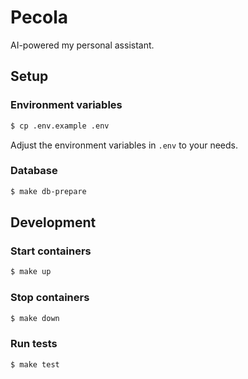 # Pecola

AI-powered my personal assistant.

## Setup

### Environment variables

```bash
$ cp .env.example .env
```

Adjust the environment variables in `.env` to your needs.

### Database

```bash
$ make db-prepare
```

## Development

### Start containers

```bash
$ make up
```

### Stop containers

```bash
$ make down
```

### Run tests

```bash
$ make test
```
